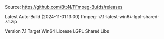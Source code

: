 Source: https://github.com/BtbN/FFmpeg-Builds/releases

Latest Auto-Build (2024-11-01 13:00)
ffmpeg-n7.1-latest-win64-lgpl-shared-7.1.zip

Version 7.1
Target Win64
License LGPL
Shared Libs
